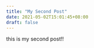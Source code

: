 ```yaml
---
title: "My Second Post"
date: 2021-05-02T15:01:45+08:00
draft: false
---
```


this is my second post!!